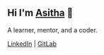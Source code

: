 ## Hi I'm [Asitha](https://asitha.github.io) 👋

A learner, mentor, and a coder.

[LinkedIn](https://www.linkedin.com/in/asithan)  |  [GitLab](https://gitlab.com/asithan)

